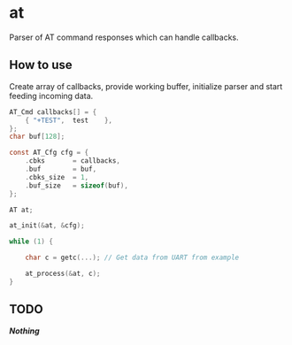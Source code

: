 # at

Parser of AT command responses which can handle callbacks.

## How to use

Create array of callbacks, provide working buffer, initialize parser and start feeding incoming data.

```c
AT_Cmd callbacks[] = { 
    { "+TEST",  test    },
};
char buf[128];

const AT_Cfg cfg = {
    .cbks       = callbacks,
    .buf        = buf, 
    .cbks_size  = 1,
    .buf_size   = sizeof(buf),
};

AT at;

at_init(&at, &cfg);

while (1) {

    char c = getc(...); // Get data from UART from example

    at_process(&at, c);
}
```

## TODO

**_Nothing_**
